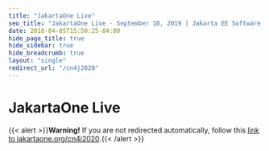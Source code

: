 ```yaml
---
title: "JakartaOne Live"
seo_title: "JakartaOne Live - September 10, 2019 | Jakarta EE Software | Cloud Native"
date: 2018-04-05T15:50:25-04:00
hide_page_title: true
hide_sidebar: true
hide_breadcrumb: true
layout: "single"
redirect_url: "/cn4j2020"
---
```


# JakartaOne Live  

{{< alert >}}**Warning!** If you are not redirected automatically, follow this [link to jakartaone.org/cn4j2020](/cn4j2020).{{< /alert >}}